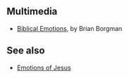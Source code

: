 ## Multimedia

-   [Biblical Emotions](http://sermonaudio.com/search.asp?seriesOnly=true&currSection=sermonstopic&SourceID=gracenevada&keyworddesc=Biblical+Emotions&keyword=Biblical+Emotions),
    by Brian Borgman


## See also

-   [Emotions of Jesus](Emotions_of_Jesus "Emotions of Jesus")




